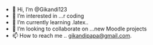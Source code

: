 - 👋 Hi, I’m @Gikandi123
- 👀 I’m interested in ...r coding
- 🌱 I’m currently learning .latex..
- 💞️ I’m looking to collaborate on ...new Moodle projects
- 📫 How to reach me .. gikandipapa@gmail.com.

<!---
Gikandi123/Gikandi123 is a ✨ special ✨ repository because its `README.md` (this file) appears on your GitHub profile.
You can click the Preview link to take a look at your changes.
--->
